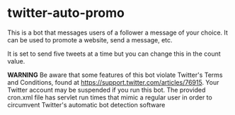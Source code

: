 twitter-auto-promo
========

This is a bot that messages users of a follower a message of your choice. It can be used to promote a website, send a message, etc.

It is set to send five tweets at a time but you can change this in the count value. 

**WARNING** Be aware that some features of this bot violate Twitter's Terms and Conditions, found at https://support.twitter.com/articles/76915. Your Twitter account may be suspended if you run this bot. The provided cron.xml file has servlet run times that mimic a regular user in order to circumvent Twitter's automatic bot detection software
